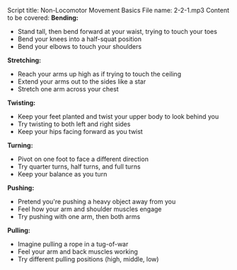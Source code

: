 Script title: Non-Locomotor Movement Basics
File name: 2-2-1.mp3
Content to be covered:
**Bending:**
- Stand tall, then bend forward at your waist, trying to touch your toes
- Bend your knees into a half-squat position
- Bend your elbows to touch your shoulders

**Stretching:**
- Reach your arms up high as if trying to touch the ceiling
- Extend your arms out to the sides like a star
- Stretch one arm across your chest

**Twisting:**
- Keep your feet planted and twist your upper body to look behind you
- Try twisting to both left and right sides
- Keep your hips facing forward as you twist

**Turning:**
- Pivot on one foot to face a different direction
- Try quarter turns, half turns, and full turns
- Keep your balance as you turn

**Pushing:**
- Pretend you're pushing a heavy object away from you
- Feel how your arm and shoulder muscles engage
- Try pushing with one arm, then both arms

**Pulling:**
- Imagine pulling a rope in a tug-of-war
- Feel your arm and back muscles working
- Try different pulling positions (high, middle, low)